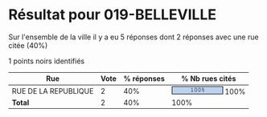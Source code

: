 # Résultat pour 019-BELLEVILLE

Sur l'ensemble de la ville il y a eu 5 réponses dont 2 réponses avec une rue citée (40%)

1 points noirs identifiés

| Rue | Vote | % réponses | % Nb rues cités|
|-----|------|------------|----------------|
| RUE DE LA REPUBLIQUE | 2 | 40% | <img src="../../img/bar_100.gif" />&nbsp;100%|
| **Total** | 2 | 40% | 100%|
